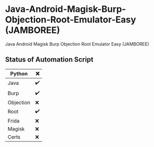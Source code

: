 # Java-Android-Magisk-Burp-Objection-Root-Emulator-Easy (JAMBOREE)
Java Android Magisk Burp Objection Root Emulator Easy (JAMBOREE)

## Status of Automation Script

|Python|❌|
|--|--|
|Java|✔️|
|Burp|✔️|
|Objection|❌|
|Root|✔️|
|Frida|❌|
|Magisk|❌|
|Certs|❌|
